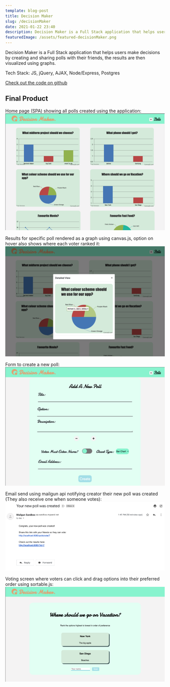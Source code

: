 ```yaml
---
template: blog-post
title: Decision Maker
slug: /decisionMaker
date: 2021-01-22 23:40
description: Decision Maker is a Full Stack application that helps users make decisions byy creating and sharing Polls.
featuredImage: /assets/featured-decisionMaker.png
---
```


Decision Maker is a Full Stack application that helps users make decisions by creating and sharing polls with their friends, the results are then visualized using graphs.

Tech Stack: JS, jQuery, AJAX, Node/Express, Postgres

[Check out the code on github](https://github.com/josepwil/DecisionMaker)

## Final Product

Home page (SPA) showing all polls created using the application:
!["Home Page"](https://github.com/josepwil/DecisionMaker/blob/master/screenshots/homepage.png?raw=true)

Results for specific poll rendered as a graph using canvas.js, option on hover also shows where each voter ranked it:
!["Specific Vote Page"](https://github.com/josepwil/DecisionMaker/blob/master/screenshots/specificresult.png?raw=true)

Form to create a new poll:
!["New Poll Form"](https://github.com/josepwil/DecisionMaker/blob/master/screenshots/newpollform.png?raw=true)

Email send using mailgun api notifying creator their new poll was created (They also receive one when someone votes):
!["Email Confirmation"](https://github.com/josepwil/DecisionMaker/blob/master/screenshots/emailconfirmation.png?raw=true)

Voting screen where voters can click and drag options into their preferred order using sortable.js:
!["Voting Screen"](https://github.com/josepwil/DecisionMaker/blob/master/screenshots/voteform.png?raw=true)

